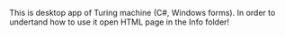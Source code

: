 This is desktop app of Turing machine (C#, Windows forms).
In order to undertand how to use it open HTML page in the Info folder! 
